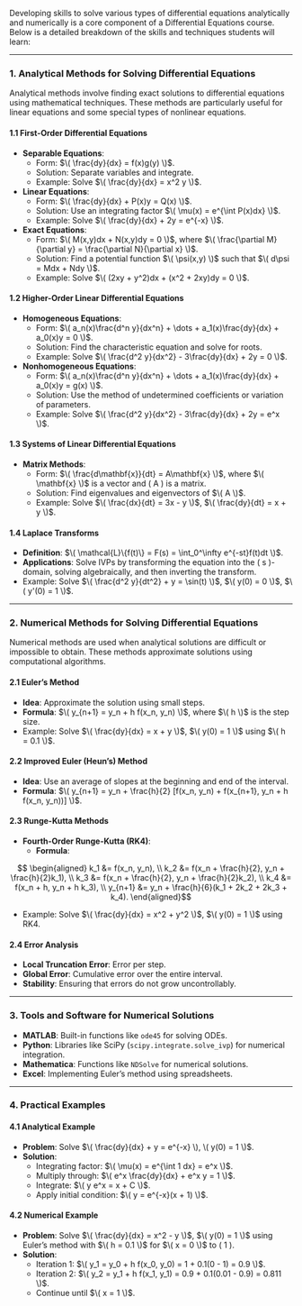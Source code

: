 Developing skills to solve various types of differential equations analytically and numerically is a core component of a Differential Equations course. Below is a detailed breakdown of the skills and techniques students will learn:

---

### **1. Analytical Methods for Solving Differential Equations**

Analytical methods involve finding exact solutions to differential equations using mathematical techniques. These methods are particularly useful for linear equations and some special types of nonlinear equations.

#### **1.1 First-Order Differential Equations**
   - **Separable Equations**:
     - Form: $\( \frac{dy}{dx} = f(x)g(y) \)$.
     - Solution: Separate variables and integrate.
     - Example: Solve $\( \frac{dy}{dx} = x^2 y \)$.
   - **Linear Equations**:
     - Form: $\( \frac{dy}{dx} + P(x)y = Q(x) \)$.
     - Solution: Use an integrating factor $\( \mu(x) = e^{\int P(x)dx} \)$.
     - Example: Solve $\( \frac{dy}{dx} + 2y = e^{-x} \)$.
   - **Exact Equations**:
     - Form: $\( M(x,y)dx + N(x,y)dy = 0 \)$, where $\( \frac{\partial M}{\partial y} = \frac{\partial N}{\partial x} \)$.
     - Solution: Find a potential function $\( \psi(x,y) \)$ such that $\( d\psi = Mdx + Ndy \)$.
     - Example: Solve $\( (2xy + y^2)dx + (x^2 + 2xy)dy = 0 \)$.

#### **1.2 Higher-Order Linear Differential Equations**
   - **Homogeneous Equations**:
     - Form: $\( a_n(x)\frac{d^n y}{dx^n} + \dots + a_1(x)\frac{dy}{dx} + a_0(x)y = 0 \)$.
     - Solution: Find the characteristic equation and solve for roots.
     - Example: Solve $\( \frac{d^2 y}{dx^2} - 3\frac{dy}{dx} + 2y = 0 \)$.
   - **Nonhomogeneous Equations**:
     - Form: $\( a_n(x)\frac{d^n y}{dx^n} + \dots + a_1(x)\frac{dy}{dx} + a_0(x)y = g(x) \)$.
     - Solution: Use the method of undetermined coefficients or variation of parameters.
     - Example: Solve $\( \frac{d^2 y}{dx^2} - 3\frac{dy}{dx} + 2y = e^x \)$.

#### **1.3 Systems of Linear Differential Equations**
   - **Matrix Methods**:
     - Form: $\( \frac{d\mathbf{x}}{dt} = A\mathbf{x} \)$, where $\( \mathbf{x} \)$ is a vector and \( A \) is a matrix.
     - Solution: Find eigenvalues and eigenvectors of $\( A \)$.
     - Example: Solve $\( \frac{dx}{dt} = 3x - y \)$, $\( \frac{dy}{dt} = x + y \)$.

#### **1.4 Laplace Transforms**
   - **Definition**: $\( \mathcal{L}\{f(t)\} = F(s) = \int_0^\infty e^{-st}f(t)dt \)$.
   - **Applications**: Solve IVPs by transforming the equation into the \( s \)-domain, solving algebraically, and then inverting the transform.
   - Example: Solve $\( \frac{d^2 y}{dt^2} + y = \sin(t) \)$, $\( y(0) = 0 \)$, $\( y'(0) = 1 \)$.

---

### **2. Numerical Methods for Solving Differential Equations**

Numerical methods are used when analytical solutions are difficult or impossible to obtain. These methods approximate solutions using computational algorithms.

#### **2.1 Euler’s Method**
   - **Idea**: Approximate the solution using small steps.
   - **Formula**: $\( y_{n+1} = y_n + h f(x_n, y_n) \)$, where $\( h \)$ is the step size.
   - Example: Solve $\( \frac{dy}{dx} = x + y \)$, $\( y(0) = 1 \)$ using $\( h = 0.1 \)$.

#### **2.2 Improved Euler (Heun’s) Method**
   - **Idea**: Use an average of slopes at the beginning and end of the interval.
   - **Formula**: $\( y_{n+1} = y_n + \frac{h}{2} [f(x_n, y_n) + f(x_{n+1}, y_n + h f(x_n, y_n))] \)$.

#### **2.3 Runge-Kutta Methods**
   - **Fourth-Order Runge-Kutta (RK4)**:
     - **Formula**:
```math
       \begin{aligned}
       k_1 &= f(x_n, y_n), \\
       k_2 &= f(x_n + \frac{h}{2}, y_n + \frac{h}{2}k_1), \\
       k_3 &= f(x_n + \frac{h}{2}, y_n + \frac{h}{2}k_2), \\
       k_4 &= f(x_n + h, y_n + h k_3), \\
       y_{n+1} &= y_n + \frac{h}{6}(k_1 + 2k_2 + 2k_3 + k_4).
       \end{aligned}
```

- Example: Solve $\( \frac{dy}{dx} = x^2 + y^2 \)$, $\( y(0) = 1 \)$ using RK4.


#### **2.4 Error Analysis**
   - **Local Truncation Error**: Error per step.
   - **Global Error**: Cumulative error over the entire interval.
   - **Stability**: Ensuring that errors do not grow uncontrollably.

---

### **3. Tools and Software for Numerical Solutions**
   - **MATLAB**: Built-in functions like `ode45` for solving ODEs.
   - **Python**: Libraries like SciPy (`scipy.integrate.solve_ivp`) for numerical integration.
   - **Mathematica**: Functions like `NDSolve` for numerical solutions.
   - **Excel**: Implementing Euler’s method using spreadsheets.

---

### **4. Practical Examples**

#### **4.1 Analytical Example**
   - **Problem**: Solve $\( \frac{dy}{dx} + y = e^{-x} \), \( y(0) = 1 \)$.
   - **Solution**:
     - Integrating factor: $\( \mu(x) = e^{\int 1 dx} = e^x \)$.
     - Multiply through: $\( e^x \frac{dy}{dx} + e^x y = 1 \)$.
     - Integrate: $\( y e^x = x + C \)$.
     - Apply initial condition: $\( y = e^{-x}(x + 1) \)$.

#### **4.2 Numerical Example**
   - **Problem**: Solve $\( \frac{dy}{dx} = x^2 - y \)$, $\( y(0) = 1 \)$ using Euler’s method with $\( h = 0.1 \)$ for $\( x = 0 \)$ to \( 1 \).
   - **Solution**:
     - Iteration 1: $\( y_1 = y_0 + h f(x_0, y_0) = 1 + 0.1(0 - 1) = 0.9 \)$.
     - Iteration 2: $\( y_2 = y_1 + h f(x_1, y_1) = 0.9 + 0.1(0.01 - 0.9) = 0.811 \)$.
     - Continue until $\( x = 1 \)$.


